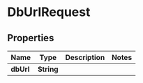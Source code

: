 

# DbUrlRequest


## Properties

| Name | Type | Description | Notes |
|------------ | ------------- | ------------- | -------------|
|**dbUrl** | **String** |  |  |



